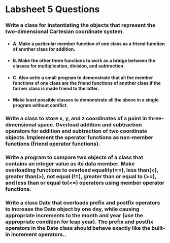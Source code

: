 
# Labsheet 5 Questions

### Write a class for instantiating the objects that represent the two-dimensional Cartesian coordinate system.

+ #### A. Make a particular member function of one class as a friend function of another class for addition.

+ #### B. Make the other three functions to work as a bridge between the classes for multiplication, division, and subtraction.

+ #### C. Also write a small program to demonstrate that all the member functions of one class are the friend functions of another class if the former class is made friend to the latter.

+ ####  Make least possible classes to demonstrate all the above in a single program without conflict.

### Write a class to store x, y, and z coordinates of a point in three-dimensional space. Overload addition and subtraction operators for addition and subtraction of two coordinate objects. Implement the operator functions as non-member functions (friend operator functions).

### Write a program to compare two objects of a class that contains an integer value as its data member. Make overloading functions to overload equality(==), less than(<), greater than(>), not equal (!=), greater than or equal to (>=), and less than or equal to(<=) operators using member operator functions.

### Write a class Date that overloads prefix and postfix operators to increase the Date object by one day, while causing appropriate increments to the month and year (use the appropriate condition for leap year). The prefix and postfix operators in the Date class should behave exactly like the built-in increment operators..